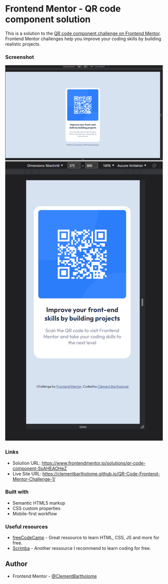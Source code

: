# Frontend Mentor - QR code component solution

This is a solution to the [QR code component challenge on Frontend Mentor](https://www.frontendmentor.io/challenges/qr-code-component-iux_sIO_H). Frontend Mentor challenges help you improve your coding skills by building realistic projects. 

### Screenshot

![](images/screen-desktop.png)
![](images/screen-mobile.png)

### Links

- Solution URL: https://www.frontendmentor.io/solutions/qr-code-component-SsAHEAOHeZ
- Live Site URL: https://clementbartholome.github.io/QR-Code-Frontend-Mentor-Challenge-1/

### Built with

- Semantic HTML5 markup
- CSS custom properties
- Mobile-first workflow

### Useful resources

- [freeCodeCamp](https://www.freecodecamp.org/learn/) - Great ressource to learn HTML, CSS, JS and more for free. 
- [Scrimba](https://scrimba.com/dashboard#overview) - Another ressource I recommend to learn coding for free. 

## Author

- Frontend Mentor - [@ClementBartholome](https://www.frontendmentor.io/profile/ClementBartholome)
